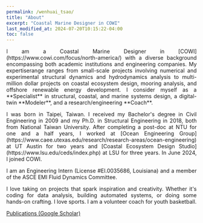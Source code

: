 ```yaml
---
permalink: /wenhuai_tsao/
title: "About"
excerpt: "Coastal Marine Designer in COWI"
last_modified_at: 2024-07-20T10:15:22-04:00
toc: false
---
```


<p style="text-align: justify;">
I am a Coastal Marine Designer in [COWI](https://www.cowi.com/focus/north-america/) with a diverse background encompassing both academic institutions and engineering companies. My expertiserange ranges from small-scale projects involving numerical and experimental structural dynamics and hydrodynamics analysis to multi-million dollar projects on coastal ecosystem design, mooring analysis, and offshore renewable energy development. I consider myself as a **Specialist** in structural, coastal, and marine systems design, a digital-twin **Modeler**, and a research/engineering **Coach**.
</p>

<p style="text-align: justify;">
I was born in Taipei, Taiwan. I received my Bachelor's degree in Civil Engineering in 2009 and my Ph.D. in Structural Engineering in 2018, both from National Taiwan University. After completing a post-doc at NTU for one and a half years, I worked at [Ocean Engineering Group](https://www.caee.utexas.edu/research/research-areas/ocean-engineering) at UT Austin for two years and [Coastal Ecosystem Design Studio](https://www.lsu.edu/ceds/index.php) at LSU for three years. In June 2024, I joined COWI.
</p>

<p style="text-align: justify;">
I am an Engineering Intern (License #EI.0035686, Louisiana) and a member of the ASCE EMI Fluid Dynamics Committee.
</p>

<p style="text-align: justify;">
I love taking on projects that spark inspiration and creativity. Whether it's coding for data analysis, building automated systems, or doing some hands-on crafting. I love sports. I am a volunteer coach for youth basketball.
</p>

[Publications (Google Scholar)](https://scholar.google.com/citations?user=MAYvRagAAAAJ&hl=en)
 
